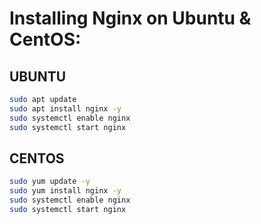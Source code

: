# Installing Nginx on Ubuntu & CentOS:

## UBUNTU

```bash
sudo apt update
sudo apt install nginx -y
sudo systemctl enable nginx
sudo systemctl start nginx
```

## CENTOS

```bash
sudo yum update -y
sudo yum install nginx -y
sudo systemctl enable nginx
sudo systemctl start nginx
```